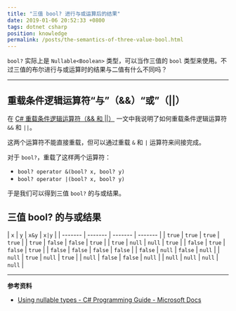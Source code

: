 ```yaml
---
title: "三值 bool? 进行与或运算后的结果"
date: 2019-01-06 20:52:33 +0800
tags: dotnet csharp
position: knowledge
permalink: /posts/the-semantics-of-three-value-bool.html
---
```


`bool?` 实际上是 `Nullable<Boolean>` 类型，可以当作三值的 `bool` 类型来使用。不过三值的布尔进行与或运算时的结果与二值有什么不同吗？

---

<div id="toc"></div>

## 重载条件逻辑运算符“与”（&&）“或”（||）

在 [C# 重载条件逻辑运算符（&& 和 ||）](/post/overload-conditional-and-and-or-operators-in-csharp) 一文中我说明了如何重载条件逻辑运算符 `&&` 和 `||`。

这两个运算符不能直接重载，但可以通过重载 `&` 和 `|` 运算符来间接完成。

对于 `bool?`，重载了这样两个运算符：

- `bool? operator &(bool? x, bool? y)`
- `bool? operator |(bool? x, bool? y)`

于是我们可以得到三值 `bool?` 的与或结果。

## 三值 bool? 的与或结果

| `x`     | `y`     | `x&y`   | `x|y`   |
| ------- | ------- | ------- | ------- |
| `true`  | `true`  | `true`  | `true`  |
| `true`  | `false` | `false` | `true`  |
| `true`  | `null`  | `null`  | `true`  |
| `false` | `true`  | `false` | `true`  |
| `false` | `false` | `false` | `false` |
| `false` | `null`  | `false` | `null`  |
| `null`  | `true`  | `null`  | `true`  |
| `null`  | `false` | `false` | `null`  |
| `null`  | `null`  | `null`  | `null`  |

---

**参考资料**

- [Using nullable types - C# Programming Guide - Microsoft Docs](https://docs.microsoft.com/en-us/dotnet/csharp/programming-guide/nullable-types/using-nullable-types)

